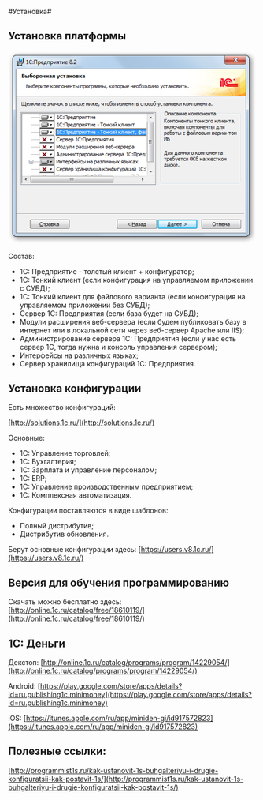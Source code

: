 #Установка#

## Установка платформы ##

![alt text](pic/platforma.png)

Состав:

- 1С: Предприятие - толстый клиент + конфигуратор;
- 1С: Тонкий клиент (если конфигурация на управляемом приложении с СУБД);
- 1С: Тонкий клиент для файлового варианта (если конфигурация на управляемом приложении без СУБД);
- Сервер 1С: Предприятия (если база будет на СУБД);
- Модули расширения веб-сервера (если будем публиковать базу в интернет или в локальной сети через веб-сервер Apache или IIS);
- Администрирование сервера 1С: Предприятия (если у нас есть сервер 1С, тогда нужна и консоль управления сервером);
- Интерфейсы на различных языках;
- Сервер хранилища конфигураций 1С: Предприятия.

## Установка конфигурации ##

Есть множество конфигураций:

[http://solutions.1c.ru/](http://solutions.1c.ru/)

Основные:

- 1С: Управление торговлей;
- 1C: Бухгалтерия;
- 1С: Зарплата и управление персоналом;
- 1С: ERP;
- 1С: Управление производственным предприятием;
- 1С: Комплексная автоматизация.

Конфигурации поставляются в виде шаблонов:

- Полный дистрибутив;
- Дистрибутив обновления.

Берут основные конфигурации здесь: [https://users.v8.1c.ru/](https://users.v8.1c.ru/)

## Версия для обучения программированию ##

Скачать можно бесплатно здесь: [http://online.1c.ru/catalog/free/18610119/](http://online.1c.ru/catalog/free/18610119/)

## 1С: Деньги ##

Декстоп: [http://online.1c.ru/catalog/programs/program/14229054/](http://online.1c.ru/catalog/programs/program/14229054/)

Android: [https://play.google.com/store/apps/details?id=ru.publishing1c.minimoney](https://play.google.com/store/apps/details?id=ru.publishing1c.minimoney)

iOS: [https://itunes.apple.com/ru/app/miniden-gi/id917572823](https://itunes.apple.com/ru/app/miniden-gi/id917572823)

## Полезные ссылки: ##

[http://programmist1s.ru/kak-ustanovit-1s-buhgalteriyu-i-drugie-konfiguratsii-kak-postavit-1s/](http://programmist1s.ru/kak-ustanovit-1s-buhgalteriyu-i-drugie-konfiguratsii-kak-postavit-1s/)